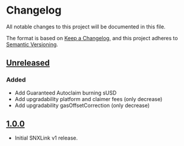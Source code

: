 # Changelog
All notable changes to this project will be documented in this file.

The format is based on [Keep a Changelog](https://keepachangelog.com/en/1.0.0/),
and this project adheres to [Semantic Versioning](https://semver.org/spec/v2.0.0.html).

## [Unreleased](https://github.com/snx-link/snx-link-smart-contracts/compare/v1.0.0...HEAD)

### Added

- Add Guaranteed Autoclaim burning sUSD
- Add upgradability platform and claimer fees (only decrease)
- Add upgradability gasOffsetCorrection (only decrease)

## [1.0.0](https://github.com/snx-link/snx-link-smart-contracts/compare/224a03c6915ccc9f08ee1c03c289915b65bbcf5c...v1.0.0)

- Initial SNXLink v1 release.
